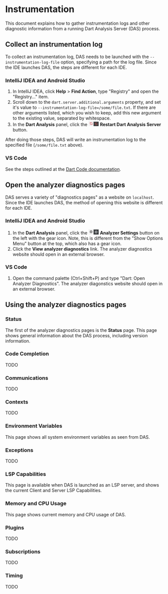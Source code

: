 # Instrumentation

This document explains how to gather instrumentation logs and other diagnostic
information from a running Dart Analysis Server (DAS) process.

## Collect an instrumentation log

To collect an instrumentation log, DAS needs to be launched with the
`--instrumentation-log-file` option, specifying a path for the log file. Since
the IDE launches DAS, the steps are different for each IDE.

### IntelliJ IDEA and Android Studio

1. In IntelliJ IDEA, click **Help** &gt; **Find Action**, type "Registry" and
   open the "Registry..." item.
2. Scroll down to the `dart.server.additional.arguments` property, and set it's
   value to `--instrumentation-log-file=/some/file.txt`. If there are other
   arguments listed, which you wish to keep, add this new argument to the
   existing value, separated by whitespace.
3. In the **Dart Analysis** panel, click the
   <img src="restart-das-icon-light.png#gh-light-mode-only"
   style="width:16px" /><img src="restart-das-icon.png#gh-dark-mode-only"
   style="width:16px" /> **Restart Dart Analysis Server** button.

After doing those steps, DAS will write an instrumentation log to the specified
file (`/some/file.txt` above).

### VS Code

See the steps outlined at the [Dart Code
documentation](https://dartcode.org/docs/logging/#analyzer-instrumentation).

## Open the analyzer diagnostics pages

DAS serves a variety of "diagnostics pages" as a website on `localhost`. Since
the IDE launches DAS, the method of opening this website is different for each
IDE.

### IntelliJ IDEA and Android Studio

1. In the **Dart Analysis** panel, click the
   <img src="gear-icon-light.png#gh-light-mode-only" style="width:16px" /><img
   src="gear-icon.png#gh-dark-mode-only" style="width:16px" /> **Analyzer
   Settings** button on the left with the gear icon. Note, this is different
   from the "Show Options Menu" button at the top, which also has a gear icon.
2. Click the **View analyzer diagnostics** link. The analyzer diagnostics
   website should open in an external browser.

### VS Code

1. Open the command palette (Ctrl+Shift+P) and type "Dart: Open Analyzer
   Diagnostics". The analyzer diagonstics website should open in an external
   browser.

## Using the analyzer diagnostics pages

### Status

The first of the analyzer diagnostics pages is the **Status** page. This page
shows general information about the DAS process, including version information.

### Code Completion

TODO

### Communications

TODO

### Contexts

TODO

### Environment Variables

This page shows all system environment variables as seen from DAS.

### Exceptions

TODO

### LSP Capabilities

This page is available when DAS is launched as an LSP server, and shows the
current Client and Server LSP Capabilities.

### Memory and CPU Usage

This page shows current memory and CPU usage of DAS.

### Plugins

TODO

### Subscriptions

TODO

### Timing

TODO
